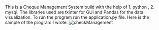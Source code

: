 This is a Cheque Management System build with the help of 1. python , 
2. mysql. 
The libraries used are tkinter for GUI and Pandas for the data visualization. To run the program run the application.py file.
Here is the sample of the program I wrote.
![checkManagement](https://user-images.githubusercontent.com/59610398/120922733-6be7d580-c6e8-11eb-85aa-f3e70f14da15.gif)
